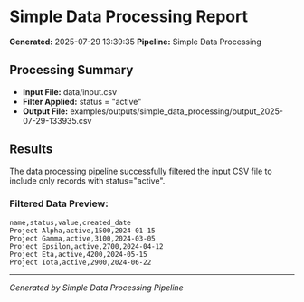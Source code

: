 # Simple Data Processing Report

**Generated:** 2025-07-29 13:39:35
**Pipeline:** Simple Data Processing

## Processing Summary

- **Input File:** data/input.csv
- **Filter Applied:** status = "active"
- **Output File:** examples/outputs/simple_data_processing/output_2025-07-29-133935.csv

## Results

The data processing pipeline successfully filtered the input CSV file to include only records with status="active".

### Filtered Data Preview:
```csv
name,status,value,created_date
Project Alpha,active,1500,2024-01-15
Project Gamma,active,3100,2024-03-05
Project Epsilon,active,2700,2024-04-12
Project Eta,active,4200,2024-05-15
Project Iota,active,2900,2024-06-22

```

---
*Generated by Simple Data Processing Pipeline*
